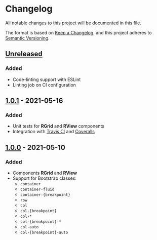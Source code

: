 # Changelog
All notable changes to this project will be documented in this file.

The format is based on [Keep a Changelog](https://keepachangelog.com/en/1.0.0/),
and this project adheres to [Semantic Versioning](https://semver.org/spec/v2.0.0.html).

## [Unreleased]
### Added
- Code-linting support with ESLint 
- Linting job on CI configuration


## [1.0.1] - 2021-05-16
### Added
- Unit tests for **RGrid** and **RView** components
- Integration with [Travis CI](https://www.travis-ci.com/) and [Coveralls](https://coveralls.io/) 

## [1.0.0] - 2021-05-10
### Added
- Components **RGrid** and **RView**
- Support for Bootstrap classes: 
  - `container`
  - `container-fluid`
  - `container-{breakpoint}`
  - `row`
  - `col`
  - `col-{breakpoint}`
  - `col-*`
  - `col-{breakpoint}-*`
  - `col-auto`
  - `col-{breakpoint}-auto`

[Unreleased]: https://github.com/t-medina/react-native-rgrid/compare/1.0.1...develop
[1.0.1]: https://github.com/t-medina/react-native-rgrid/compare/1.0.0...1.0.1
[1.0.0]: https://github.com/t-medina/react-native-rgrid/releases/tag/1.0.0
